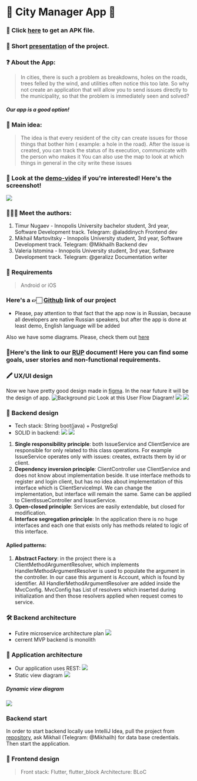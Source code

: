 # 🌇 City Manager App 🌇

### 📲 Click [here](https://disk.yandex.ru/d/a_zgc1XbVwny6g) to get an APK file.
### 🔬 Short [presentation](https://docs.google.com/presentation/d/1BfXH1LS_wOjg4isqgF4-5-nXA2P1gRUhy2p04RZ3l5g/edit?usp=sharing) of the project.

### ❓ About the App:
> In cities, there is such a problem as breakdowns, holes on the roads, trees felled by the wind, and utilities often notice this too late. So why not create an application that will allow you to send issues directly to the municipality, so that the problem is immediately seen and solved?

##### Our app is a good option!
 
### 🧠 Main idea:
> The idea is that every resident of the city can create issues for those things that bother him ( example: a hole in the road). After the issue is created, you can track the status of its execution, communicate with the person who makes it
You can also use the map to look at which things in general in the city write these issues

### 👀 Look at the [demo-video](https://youtu.be/qcu_GgjCZmM) if you're interested! Here's the screenshot!
![](https://ia.wampi.ru/2021/10/10/tg_image_29383053332b296aaeb4bc51a.jpg)

### 🧑🏻‍💻  Meet the authors:
1) Timur Nugaev - Innopolis University bachelor student,  3rd year, Software Development track. Telegram: @aladdinych
Frontend dev
2) Mikhail Martovitsky - Innopolis University student, 3rd year, Software Development track. Telegram: @Mikhailh
Backend dev
3) Valeria Istomina - Innopolis University student, 3rd year, Software Development track. Telegram: @geralizz
Documentation writer

### 📱 Requirements

> Android or iOS

### Here's a 👉🏻 [Github](https://github.com/CityManagerApp) link of our project
* Please, pay attention to that fact that the app now is in Russian, because all developers are native Russian speakers, but after the app is done at least demo, English language will be added 

Also we have some diagrams. Please, check them out [here](https://miro.com/app/board/o9J_l1wU3os=/)
### 🔗Here's the link to our [RUP](https://docs.google.com/document/d/1MNBx6Cfc33zThblWs4Ro1pboq2P2I8EQ/edit?usp=sharing&ouid=112247038745096422629&rtpof=true&sd=true) document! Here you can find some goals, user stories and non-functional requirements.


### 🖍 UX/UI design

Now we have pretty good design made in [figma](https://www.figma.com/file/0LUYQGhrCj6adIUaZUQv1T/Untitled?node-id=0%3A1). In the near future it will be the design of app.
![Background pic](https://ia.wampi.ru/2021/10/10/SNIMOK09579e0bc80aa261.png)
Look at this User Flow Diagram!
![](https://ic.wampi.ru/2021/10/10/SNIMOK1.png)
![](https://ic.wampi.ru/2021/10/10/SNIMOK2.png)


### 📕 Backend design
* Tech stack: String boot(java) + PostgreSql
* SOLID in backend:
![](https://ia.wampi.ru/2021/10/10/ssd1.jpg)
![](https://ic.wampi.ru/2021/10/10/ssd2.jpg)
1) __Single responsibility principle__: both IssueService and ClientService are responsible for only related to this class operations. For example IssueService operates only with issues: creates, extracts them by id or client.
2) __Dependency inversion principle__: ClientController use ClientService and does not know about implementation beside. It use interface methods to register and login client, but has no idea about implementation of this interface which is ClientServiceImpl. We can change the implementation, but interface will remain the same. Same can be applied to ClientIssueController and IssueService.
3) __Open-closed principle__: Services are easily extendable, but closed for modification.
4) __Interface segregation principle__: In the application there is no huge interfaces and each one that exists only has methods related to logic of this interface. 
#### Aplied patterns:
1) __Abstract Factory__: in the project there is a ClientMethodArgumentResolver, which implements HandlerMethodArgumentResolver is used to populate the argument in the controller. In our case this argument is Account, which is found by identifier. All HandlerMethodArgumentResolver are added inside the MvcConfig. MvcConfig has List of resolvers which inserted during initialization and then those resolvers applied when request comes to service.

### 🛠 Backend architecture
* Futire microservice architecture plan
![](https://ia.wampi.ru/2021/10/10/ssd3.jpg)
* cerrent MVP backend is monolith

### 📱 Application architecture
* Our application uses REST:
![](https://ia.wampi.ru/2021/10/10/photo_2021-10-10_21-22-24.jpg)
* Static view diagram
![](https://ic.wampi.ru/2021/10/10/photo_2021-10-10_22-05-05.jpg)
##### Dynamic view diagram 
![](https://ia.wampi.ru/2021/10/10/photo_2021-10-10_21-53-16.jpg)


### Backend start
In order to start backend locally use IntelliJ Idea, pull the project from [repository](https://github.com/CityManagerApp/api-issue-service), ask Mikhail (Telegram: @Mikhailh) for data base credentials. Then start the application.

### 🤖 Frontend design
> Front stack: Flutter, flutter_block
Architecture: BLoC

